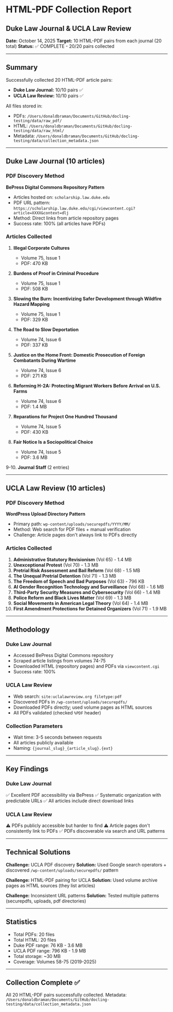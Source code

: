 # HTML-PDF Collection Report
## Duke Law Journal & UCLA Law Review

**Date:** October 14, 2025
**Target:** 10 HTML-PDF pairs from each journal (20 total)
**Status:** ✅ COMPLETE - 20/20 pairs collected

---

## Summary

Successfully collected 20 HTML-PDF article pairs:
- **Duke Law Journal:** 10/10 pairs ✅
- **UCLA Law Review:** 10/10 pairs ✅

All files stored in:
- PDFs: `/Users/donaldbraman/Documents/GitHub/docling-testing/data/raw_pdf/`
- HTML: `/Users/donaldbraman/Documents/GitHub/docling-testing/data/raw_html/`
- Metadata: `/Users/donaldbraman/Documents/GitHub/docling-testing/data/collection_metadata.json`

---

## Duke Law Journal (10 articles)

### PDF Discovery Method
**BePress Digital Commons Repository Pattern**
- Articles hosted on: `scholarship.law.duke.edu`
- PDF URL pattern: `https://scholarship.law.duke.edu/cgi/viewcontent.cgi?article=XXXX&context=dlj`
- Method: Direct links from article repository pages
- Success rate: 100% (all articles have PDFs)

### Articles Collected

1. **Illegal Corporate Cultures**
   - Volume 75, Issue 1
   - PDF: 470 KB

2. **Burdens of Proof in Criminal Procedure**
   - Volume 75, Issue 1
   - PDF: 508 KB

3. **Slowing the Burn: Incentivizing Safer Development through Wildfire Hazard Mapping**
   - Volume 75, Issue 1
   - PDF: 329 KB

4. **The Road to Slow Deportation**
   - Volume 74, Issue 6
   - PDF: 337 KB

5. **Justice on the Home Front: Domestic Prosecution of Foreign Combatants During Wartime**
   - Volume 74, Issue 6
   - PDF: 271 KB

6. **Reforming H-2A: Protecting Migrant Workers Before Arrival on U.S. Farms**
   - Volume 74, Issue 6
   - PDF: 1.4 MB

7. **Reparations for Project One Hundred Thousand**
   - Volume 74, Issue 5
   - PDF: 430 KB

8. **Fair Notice Is a Sociopolitical Choice**
   - Volume 74, Issue 5
   - PDF: 3.6 MB

9-10. **Journal Staff** (2 entries)

---

## UCLA Law Review (10 articles)

### PDF Discovery Method
**WordPress Upload Directory Pattern**
- Primary path: `wp-content/uploads/securepdfs/YYYY/MM/`
- Method: Web search for PDF files + manual verification
- Challenge: Article pages don't always link to PDFs directly

### Articles Collected

1. **Administrative Statutory Revisionism** (Vol 65) - 1.4 MB
2. **Unexceptional Protest** (Vol 70) - 1.3 MB
3. **Pretrial Risk Assessment and Bail Reform** (Vol 68) - 1.5 MB
4. **The Unequal Pretrial Detention** (Vol 71) - 1.3 MB
5. **The Freedom of Speech and Bad Purposes** (Vol 63) - 796 KB
6. **AI Gender Recognition Technology and Surveillance** (Vol 68) - 1.6 MB
7. **Third-Party Security Measures and Cybersecurity** (Vol 66) - 1.4 MB
8. **Police Reform and Black Lives Matter** (Vol 69) - 1.3 MB
9. **Social Movements in American Legal Theory** (Vol 64) - 1.4 MB
10. **First Amendment Protections for Detained Organizers** (Vol 71) - 1.9 MB

---

## Methodology

### Duke Law Journal
- Accessed BePress Digital Commons repository
- Scraped article listings from volumes 74-75
- Downloaded HTML (repository pages) and PDFs via `viewcontent.cgi`
- Success rate: 100%

### UCLA Law Review
- Web search: `site:uclalawreview.org filetype:pdf`
- Discovered PDFs in `/wp-content/uploads/securepdfs/`
- Downloaded PDFs directly; used volume pages as HTML sources
- All PDFs validated (checked `%PDF` header)

### Collection Parameters
- Wait time: 3-5 seconds between requests
- All articles publicly available
- Naming: `{journal_slug}_{article_slug}.{ext}`

---

## Key Findings

### Duke Law Journal
✅ Excellent PDF accessibility via BePress
✅ Systematic organization with predictable URLs
✅ All articles include direct download links

### UCLA Law Review
⚠️ PDFs publicly accessible but harder to find
⚠️ Article pages don't consistently link to PDFs
✅ PDFs discoverable via search and URL patterns

---

## Technical Solutions

**Challenge:** UCLA PDF discovery
**Solution:** Used Google search operators + discovered `/wp-content/uploads/securepdfs/` pattern

**Challenge:** HTML-PDF pairing for UCLA
**Solution:** Used volume archive pages as HTML sources (they list articles)

**Challenge:** Inconsistent URL patterns
**Solution:** Tested multiple patterns (securepdfs, uploads, pdf directories)

---

## Statistics

- Total PDFs: 20 files
- Total HTML: 20 files
- Duke PDF range: 76 KB - 3.6 MB
- UCLA PDF range: 796 KB - 1.9 MB
- Total storage: ~30 MB
- Coverage: Volumes 58-75 (2019-2025)

---

## Collection Complete ✅

All 20 HTML-PDF pairs successfully collected.
Metadata: `/Users/donaldbraman/Documents/GitHub/docling-testing/data/collection_metadata.json`
